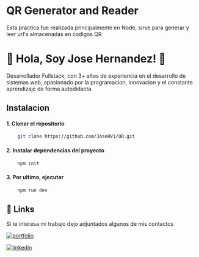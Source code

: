 
# QR Generator and Reader

Esta practica fue realizada principalmente en Node, sirve para generar y leer url's almacenadas en codigos QR

# 🚀 Hola, Soy Jose Hernandez! 👋

Desarrollador Fullstack, con 3+ años de experiencia en el desarrollo de sistemas web, apasionado por la programacion, innovacion y el constante aprendizaje de forma autodidacta.

## Instalacion

#### 1. Clonar el repositorio

```bash
    git clone https://github.com/JoseHV1/QR.git
```

#### 2. Instalar dependencias del proyecto

```bash
    npm init
```

#### 3. Por ultimo, ejecutar 
```bash
    npm run dev
```


## 🔗 Links
Si te interesa mi trabajo dejo adjuntados algunos de mis contactos

[![portfolio](https://img.shields.io/badge/my_portfolio-000?style=for-the-badge&logo=ko-fi&logoColor=white)](https://josehv1.github.io/)

[![linkedin](https://img.shields.io/badge/linkedin-0A66C2?style=for-the-badge&logo=linkedin&logoColor=white)](https://www.linkedin.com/in/jose-hernandez01)

